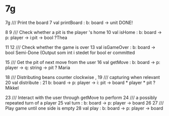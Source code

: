 # 7g
7g 
/// Print the board
7 val printBoard : b: board -> unit
DONE!


8
9 /// Check whether a pit is the player 's home
10 val isHome : b: board -> p: player -> i:pit -> bool
?Thea

11
12 /// Check whether the game is over
13 val isGameOver : b: board -> bool
Semi-Done (Output som int i stedet for bool er committed

15 /// Get the pit of next move from the user
16 val getMove : b: board -> p: player -> q: string -> pit
? Maria

18 /// Distributing beans counter clockwise ,
19 /// capturing when relevant
20 val distribute :
21 b: board -> p: player -> i: pit -> board * player * pit
? Mikkel

23 /// Interact with the user through getMove to perform
24 /// a possibly repeated turn of a player
25 val turn : b: board -> p: player -> board
26
27 /// Play game until one side is empty
28 val play : b: board -> p: player -> board

